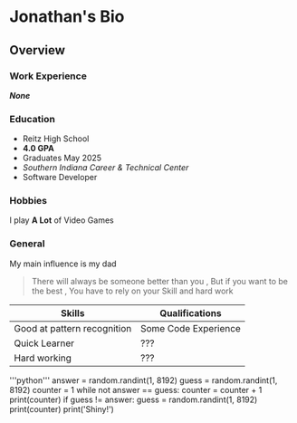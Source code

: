# Jonathan's Bio

## Overview

### Work Experience
***None*** 
### Education
- Reitz High School
-  **4.0 GPA**
- Graduates May 2025
- *Southern Indiana Career & Technical Center*
- Software Developer
### Hobbies
I play **A Lot** of Video Games

### General
My main influence is my dad 
> There will always be someone better than you
> , But if you want to be the best
> , You have to rely on your Skill and hard work

| Skills | Qualifications |
| ------ | -------------- |
| Good at pattern recognition| Some Code Experience|
| Quick Learner| ??? |
| Hard working| ??? |

'''python'''
answer = random.randint(1, 8192)
guess = random.randint(1, 8192)
counter = 1
while not answer == guess:
  counter = counter + 1
  print(counter)
  if guess != answer:
    guess = random.randint(1, 8192)
print(counter)
print('Shiny!')
